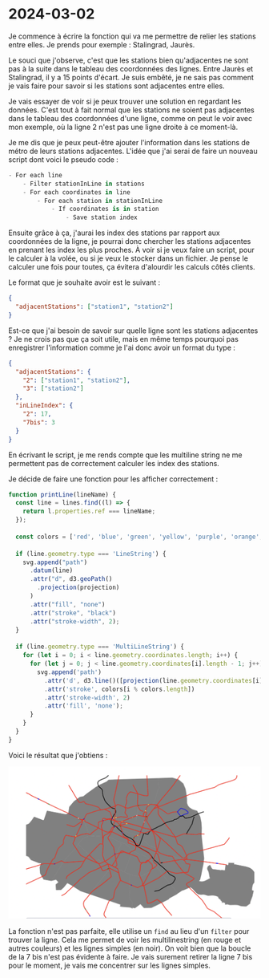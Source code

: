 # 2024-03-02

Je commence à écrire la fonction qui va me permettre de relier les stations entre elles.
Je prends pour exemple : Stalingrad, Jaurès.

Le souci que j'observe, c'est que les stations bien qu'adjacentes ne sont pas à la suite
dans le tableau des coordonnées des lignes. Entre Jaurès et Stalingrad, il y a 15 points d'écart.
Je suis embêté, je ne sais pas comment je vais faire pour savoir si les stations sont adjacentes entre elles.

Je vais essayer de voir si je peux trouver une solution en regardant les données.
C'est tout à fait normal que les stations ne soient pas adjacentes dans le tableau des coordonnées d'une ligne,
comme on peut le voir avec mon exemple, où la ligne 2 n'est pas une ligne droite à ce moment-là.

Je me dis que je peux peut-être ajouter l'information dans les stations de métro de leurs stations adjacentes.
L'idée que j'ai serai de faire un nouveau script dont voici le pseudo code :

```python
- For each line
    - Filter stationInLine in stations
    - For each coordinates in line
        - For each station in stationInLine
            - If coordinates is in station
                - Save station index
```

Ensuite grâce à ça, j'aurai les index des stations par rapport aux coordonnées de la ligne,
je pourrai donc chercher les stations adjacentes en prenant les index les plus proches.
À voir si je veux faire un script, pour le calculer à la volée, ou si je veux le stocker dans un fichier.
Je pense le calculer une fois pour toutes, ça évitera d'alourdir les calculs côtés clients.

Le format que je souhaite avoir est le suivant :

```json
{
  "adjacentStations": ["station1", "station2"]
}
```

Est-ce que j'ai besoin de savoir sur quelle ligne sont les stations adjacentes ?
Je ne crois pas que ça soit utile, mais en même temps pourquoi pas enregistrer l'information comme je l'ai donc avoir un format du type :

```json
{
  "adjacentStations": {
    "2": ["station1", "station2"],
    "3": ["station2"]
  },
  "inLineIndex": {
    "2": 17,
    "7bis": 3
  }
}
```

En écrivant le script, je me rends compte que les multiline string ne me permettent pas de correctement calculer les index des stations.

Je décide de faire une fonction pour les afficher correctement :

```javascript
function printLine(lineName) {
  const line = lines.find((l) => {
    return l.properties.ref === lineName;
  });

  const colors = ['red', 'blue', 'green', 'yellow', 'purple', 'orange', 'pink', 'brown', 'grey', 'black'];

  if (line.geometry.type === 'LineString') {
    svg.append("path")
      .datum(line)
      .attr("d", d3.geoPath()
        .projection(projection)
      )
      .attr("fill", "none")
      .attr("stroke", "black")
      .attr("stroke-width", 2);
  }

  if (line.geometry.type === 'MultiLineString') {
    for (let i = 0; i < line.geometry.coordinates.length; i++) {
      for (let j = 0; j < line.geometry.coordinates[i].length - 1; j++) {
        svg.append('path')
          .attr('d', d3.line()([projection(line.geometry.coordinates[i][j]), projection(line.geometry.coordinates[i][j+1])]))
          .attr('stroke', colors[i % colors.length])
          .attr('stroke-width', 2)
          .attr('fill', 'none');
      }
    }
  }
}
```

Voici le résultat que j'obtiens :

![Lignes de métro](assets/2024-03-02-lignes.png)

La fonction n'est pas parfaite, elle utilise un `find` au lieu d'un `filter` pour trouver la ligne.
Cela me permet de voir les multilinestring (en rouge et autres couleurs) et les lignes simples (en noir).
On voit bien que la boucle de la 7 bis n'est pas évidente à faire.
Je vais surement retirer la ligne 7 bis pour le moment, je vais me concentrer sur les lignes simples.
